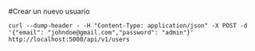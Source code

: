 #Crear un nuevo usuario
```
curl --dump-header - -H "Content-Type: application/json" -X POST -d '{"email": "johndoe@gmail.com","password": "admin"}' http://localhost:5000/api/v1/users
```
